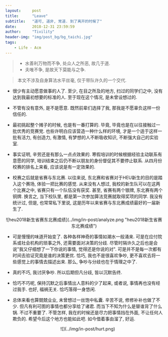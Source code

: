 ```yaml
---
layout:     post
title:      "Leave"
subtitle:   "道可, 道非, 常道. 到了离开的时候了"
date:       2018-12-31 23:59:59
author:     "Tivility"
header-img: "img/post_bg/bg_taichi.jpg"
tags:
    - Life - Acm
---
```



> - 水善利万物而不争, 处众人之所恶, 故几于道.  
> - 夫唯不争, 是故天下莫能与之争.  
    
> 本文不涉及自身算法水平丝毫, 仅于带队许久的一个交代.  
    
- 很少有主动愿意做事的人了. 至少, 在目之所及的地方, 扫过的同学们之中, 没有达到我最初想要的标准的人. 至于现在这个情况, 是未曾设想过的.  
    
- 不管有没有意外, 是不是愿意. 既然前辈们选择了我, 那我是不愿辜负这样一份信任的.  
    
- 最初挑起整个摊子的时候, 也是有一番打算的. 毕竟, 毕竟也是在以往接触过一批优秀的竞赛党. 也些许明白应该营造一种什么样的环境, 才是一个适于这样一批有活力, 有创造力, 有激情, 有梦想的人不断吸收知识, 不断强大自己的实验室.  
    
- 事实证明, 辛劳还是有那么一点点效果的. 寒假培训的时候根据经验主动联系有意愿的同学, 培训结束之后仍不断以朋友的身份督促其不要停止联系. 从四月份校赛的排名上来看, 应该说是有一定效果的.  
    
- 校赛之后就是省赛与东北赛. 以往来说, 东北赛和省赛对于HEU新生的目的是踏入这个赛场, 体验一把比赛的感觉. 从来没有人想过, 我校的新生队可以在这两个比赛之中, 省赛只有一个队伍没有获奖. 甚至, 省赛有两个银牌, 东北赛有两个铜牌. 换言之, 当下校队里, 都是第一次参加算法竞赛就取得奖项的同学. 我没有统计过, 但是, 也常常私下里说, 这是历年以来省赛与东北赛成绩最好的一届新生了.  
<center>![heu2018新生省赛东北赛成绩](../img/in-post/analyze.png "heu2018新生省赛东北赛成绩")</center>  
    
- 可是慢慢的味道开始变了. 各种各样神奇的事情如潮水一般涌来. 可是在应付院系或社会机构的琐事之外, 还需要面对决策的分歧. 尽管时隔许久之后也是会说"我又仔细想了一下你说的事情, 觉得还是你说的对". 可是并不是每一次都有时间去验证究竟是谁的决策更优. 恰巧, 我也不是很喜欢争吵, 更不喜欢去将一些感觉上的事情去描述出来. 那么, 争吵与分歧也在于情理之中了.  
    
- 真的不巧, 我讨厌争吵. 所以后期但凡分歧, 皆以沉默告终.  
    
- 恰巧不巧呢, 保持沉默之后事情出人意料的少了起来, 或者说, 事情再也没有经过我手. 也好, 福祸无关. 恰巧落得一身悠闲.  
    
- 总体来看也算兢兢业业, 未曾想过一丝饱中私囊. 辛苦不说, 修修补补也做了不少. 但凡有利可图的事情也都分享给了诸君. 而当下不知为什么是替谁背了什么锅. 不过不重要了. 不管怎样, 我在的时候还是尽力把事情挡在外面, 不让任何人欺负的. 希望今后这个地方也能如此吧. 如今借着事由溜了, 好运.  
    <center>![](../img/in-post/hurt.png)</center>  